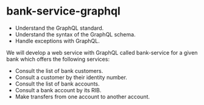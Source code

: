 # bank-service-graphql
- Understand the GraphQL standard.
- Understand the syntax of the GraphQL schema.
- Handle exceptions with GraphQL.

We will develop a web service with GraphQL called bank-service for a given bank which offers the following services:
- Consult the list of bank customers.
- Consult a customer by their identity number.
- Consult the list of bank accounts.
- Consult a bank account by its RIB.
- Make transfers from one account to another account.
